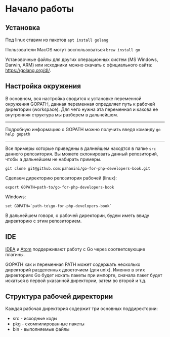 # Начало работы

## Установка

Под linux ставим из пакетов `apt install golang`

Пользователи MacOS могут воспользоваться `brew install go`

Установочные файлы для других операционных систем (MS Windows, Darwin, ARM) или
исходники можно скачать с официального сайта: https://golang.org/dl/.

## Настройка окружения

В основном, вся настройка сводится к установке переменной окружения GOPATH, данная
переменная определяет путь к рабочей директории (workspace). Для чего нужна эта переменная
и какова ее внутренняя структура мы разберем в дальнейшем.

---
Подробную информацию о GOPATH можно получить введя команду ```go help gopath```

---

Все примеры которые приведены в далнейшем находтся в папке `src` данного репозитория.
Вы можете склонировать данный репозиторий, чтобы а дальнейшем не набирать примеры.  

```
git clone git@github.com:pahanini/go-for-php-developers-book.git
```

Сделаем директорию репозитория рабочей (linux):

```
export GOPATH=path-to/go-for-php-developers-book
```

Windows:
```
set GOPATH=`path-to\go-for-php-developers-book`
```

В дальнейшем говоря, о рабочей директории, будем иметь ввиду директорию
с этим репозиторием.

## IDE

[IDEA](https://www.jetbrains.com/idea/) и [Atom](https://atom.io/) поддерживают работу
с Go через соответсвующие плагины.











GOPATH как и переменная PATH
может содержать несколько директорий разделенных двоеточием (для unix). Именно в этих
директориях Go будет искать пакеты при импорте, сначала пакет будет искаться в первой
указанной директории, затем во второй и т.д.

## Структура рабочей директории

Каждая рабочая директория содержит три основных поддиректории:

- src - исходные коды
- pkg - скомпилированные пакеты
- bin - выполняемые файлы
